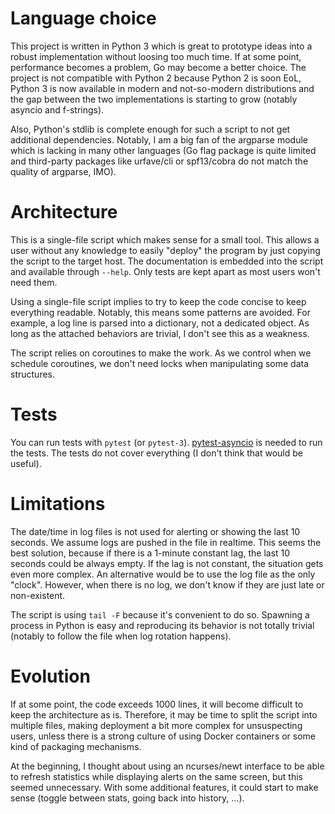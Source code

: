 # Language choice

This project is written in Python 3 which is great to prototype ideas
into a robust implementation without loosing too much time. If at some
point, performance becomes a problem, Go may become a better choice.
The project is not compatible with Python 2 because Python 2 is soon
EoL, Python 3 is now available in modern and not-so-modern
distributions and the gap between the two implementations is starting
to grow (notably asyncio and f-strings).

Also, Python's stdlib is complete enough for such a script to not get
additional dependencies. Notably, I am a big fan of the argparse
module which is lacking in many other languages (Go flag package is
quite limited and third-party packages like urfave/cli or spf13/cobra
do not match the quality of argparse, IMO).

# Architecture

This is a single-file script which makes sense for a small tool. This
allows a user without any knowledge to easily "deploy" the program by
just copying the script to the target host. The documentation is
embedded into the script and available through `--help`. Only tests
are kept apart as most users won't need them.

Using a single-file script implies to try to keep the code concise to
keep everything readable. Notably, this means some patterns are
avoided. For example, a log line is parsed into a dictionary, not a
dedicated object. As long as the attached behaviors are trivial, I
don't see this as a weakness.

The script relies on coroutines to make the work. As we control when
we schedule coroutines, we don't need locks when manipulating some
data structures.

# Tests

You can run tests with `pytest` (or `pytest-3`). [pytest-asyncio][] is
needed to run the tests. The tests do not cover everything (I don't
think that would be useful).

[pytest-asyncio]: https://github.com/pytest-dev/pytest-asyncio

# Limitations

The date/time in log files is not used for alerting or showing the
last 10 seconds. We assume logs are pushed in the file in realtime.
This seems the best solution, because if there is a 1-minute constant
lag, the last 10 seconds could be always empty. If the lag is not
constant, the situation gets even more complex. An alternative would
be to use the log file as the only "clock". However, when there is no
log, we don't know if they are just late or non-existent.

The script is using `tail -F` because it's convenient to do so.
Spawning a process in Python is easy and reproducing its behavior is
not totally trivial (notably to follow the file when log rotation
happens).

# Evolution

If at some point, the code exceeds 1000 lines, it will become
difficult to keep the architecture as is. Therefore, it may be time to
split the script into multiple files, making deployment a bit more
complex for unsuspecting users, unless there is a strong culture of
using Docker containers or some kind of packaging mechanisms.

At the beginning, I thought about using an ncurses/newt interface to
be able to refresh statistics while displaying alerts on the same
screen, but this seemed unnecessary. With some additional features, it
could start to make sense (toggle between stats, going back into
history, ...).
